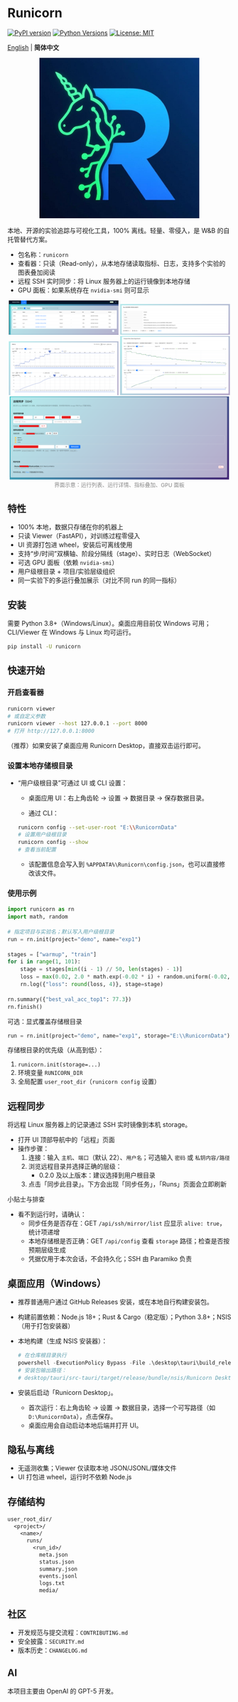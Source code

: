 # Runicorn

[![PyPI version](https://img.shields.io/pypi/v/runicorn)](https://pypi.org/project/runicorn/)
[![Python Versions](https://img.shields.io/pypi/pyversions/runicorn)](https://pypi.org/project/runicorn/)
[![License: MIT](https://img.shields.io/badge/License-MIT-yellow.svg)](LICENSE)

[English](README.md) | **简体中文**


<p align="center">
  <img src="docs/picture/icon.jpg" alt="Runicorn logo" width="360" />
</p>

本地、开源的实验追踪与可视化工具，100% 离线。轻量、零侵入，是 W&B 的自托管替代方案。

- 包名称：`runicorn`
- 查看器：只读（Read-only），从本地存储读取指标、日志，支持多个实验的图表叠加阅读
- 远程 SSH 实时同步：将 Linux 服务器上的运行镜像到本地存储
- GPU 面板：如果系统存在 `nvidia-smi` 则可显示

<p align="center">
  <img src="docs/picture/p1.png" alt="Runicorn 界面示例 1" width="49%" />
  <img src="docs/picture/p2.png" alt="Runicorn 界面示例 2" width="49%" />
  <br/>
  <img src="docs/picture/p3.png" alt="Runicorn 界面示例 3" width="49%" />
  <img src="docs/picture/p4.png" alt="Runicorn 界面示例 4" width="49%" />
  <br/>
  <img src="docs/picture/p5.png" alt="Runicorn demo 5" width="98%" />
  <br/>
  <span style="color:#888; font-size: 12px;">界面示意：运行列表、运行详情、指标叠加、GPU 面板</span>
</p>


## 特性

- 100% 本地，数据只存储在你的机器上
- 只读 Viewer（FastAPI），对训练过程零侵入
- UI 资源打包进 wheel，安装后可离线使用
- 支持“步/时间”双横轴、阶段分隔线（stage）、实时日志（WebSocket）
- 可选 GPU 面板（依赖 `nvidia-smi`）
- 用户级根目录 + 项目/实验层级组织
- 同一实验下的多运行叠加展示（对比不同 run 的同一指标）

## 安装

需要 Python 3.8+（Windows/Linux）。桌面应用目前仅 Windows 可用；CLI/Viewer 在 Windows 与 Linux 均可运行。

```bash
pip install -U runicorn
```

## 快速开始

### 开启查看器

```bash
runicorn viewer
# 或自定义参数
runicorn viewer --host 127.0.0.1 --port 8000
# 打开 http://127.0.0.1:8000
```
（推荐）如果安装了桌面应用 Runicorn Desktop，直接双击运行即可。

### 设置本地存储根目录
- “用户级根目录”可通过 UI 或 CLI 设置：

  - 桌面应用 UI：右上角齿轮 → 设置 → 数据目录 → 保存数据目录。

  - 通过 CLI：
  ```bash
  runicorn config --set-user-root "E:\\RunicornData"
  # 设置用户级根目录
  runicorn config --show
  # 查看当前配置
  ```
  - 该配置信息会写入到 `%APPDATA%\Runicorn\config.json`，也可以直接修改该文件。

### 使用示例
```python
import runicorn as rn
import math, random

# 指定项目与实验名；默认写入用户级根目录
run = rn.init(project="demo", name="exp1")

stages = ["warmup", "train"]
for i in range(1, 101):
    stage = stages[min((i - 1) // 50, len(stages) - 1)]
    loss = max(0.02, 2.0 * math.exp(-0.02 * i) + random.uniform(-0.02, 0.02))
    rn.log({"loss": round(loss, 4)}, stage=stage)

rn.summary({"best_val_acc_top1": 77.3})
rn.finish()
```

可选：显式覆盖存储根目录
```python
run = rn.init(project="demo", name="exp1", storage="E:\\RunicornData")
```
存储根目录的优先级（从高到低）：
  1. `runicorn.init(storage=...)`
  2. 环境变量 `RUNICORN_DIR`
  3. 全局配置 `user_root_dir`（`runicorn config` 设置）

## 远程同步

将远程 Linux 服务器上的记录通过 SSH 实时镜像到本机 storage。

- 打开 UI 顶部导航中的「远程」页面
- 操作步骤：
  1) 连接：输入 `主机`、`端口`（默认 22）、`用户名`；可选输入 `密码` 或 `私钥内容/路径`
  2) 浏览远程目录并选择正确的层级：
     - 0.2.0 及以上版本：建议选择到用户根目录
  3) 点击「同步此目录」。下方会出现「同步任务」，「Runs」页面会立即刷新

小贴士与排查
- 看不到运行时，请确认：
  - 同步任务是否存在：GET `/api/ssh/mirror/list` 应显示 `alive: true`，统计项递增
  - 本地存储根是否正确：GET `/api/config` 查看 `storage` 路径；检查是否按预期层级生成
  - 凭据仅用于本次会话，不会持久化；SSH 由 Paramiko 负责

## 桌面应用（Windows）

- 推荐普通用户通过 GitHub Releases 安装，或在本地自行构建安装包。
- 构建前置依赖：Node.js 18+；Rust & Cargo（稳定版）；Python 3.8+；NSIS（用于打包安装器）
- 本地构建（生成 NSIS 安装器）：

  ```powershell
  # 在仓库根目录执行
  powershell -ExecutionPolicy Bypass -File .\desktop\tauri\build_release.ps1 -Bundles nsis
  # 安装包输出路径：
  # desktop/tauri/src-tauri/target/release/bundle/nsis/Runicorn Desktop_<version>_x64-setup.exe
  ```

- 安装后启动「Runicorn Desktop」。
  - 首次运行：右上角齿轮 → 设置 → 数据目录，选择一个可写路径（如 `D:\RunicornData`），点击保存。
  - 桌面应用会自动启动本地后端并打开 UI。

## 隐私与离线

- 无遥测收集；Viewer 仅读取本地 JSON/JSONL/媒体文件
- UI 打包进 wheel，运行时不依赖 Node.js

## 存储结构

```
user_root_dir/
  <project>/
    <name>/
      runs/
        <run_id>/
          meta.json
          status.json
          summary.json
          events.jsonl
          logs.txt
          media/
```

## 社区

- 开发规范与提交流程：`CONTRIBUTING.md`
- 安全披露：`SECURITY.md`
- 版本历史：`CHANGELOG.md`


AI
--
本项目主要由 OpenAI 的 GPT-5 开发。
